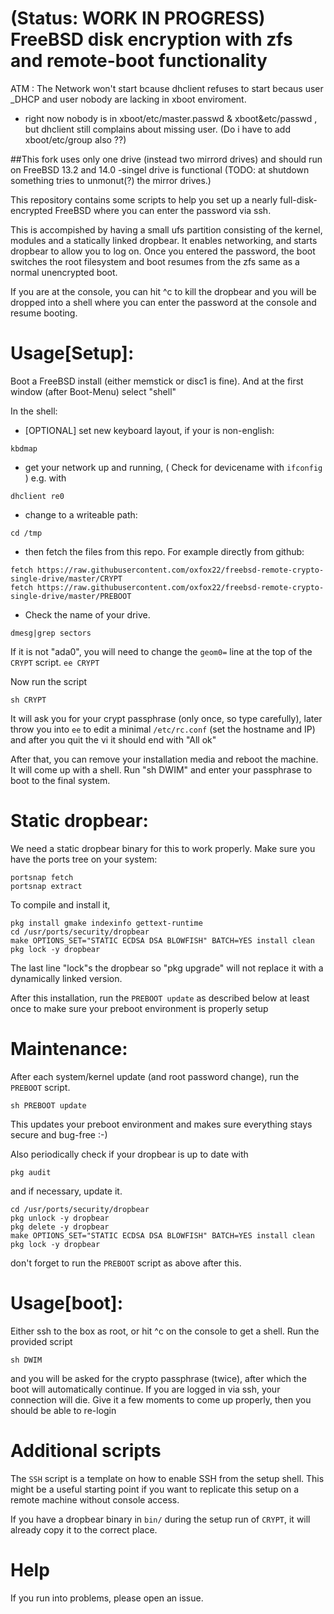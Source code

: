 # (Status: WORK IN PROGRESS) FreeBSD disk encryption with zfs and remote-boot functionality
ATM : The Network won't start bcause dhclient refuses to start becaus user _DHCP and user nobody are lacking in xboot enviroment.
- right now nobody is in xboot/etc/master.passwd & xboot&etc/passwd , but dhclient still complains about missing user.
  (Do i have to add xboot/etc/group also ??)


##This fork uses only one drive (instead two mirrord drives) and should run on FreeBSD 13.2 and 14.0
-singel drive is functional (TODO:  at shutdown something tries to unmonut(?) the mirror drives.)

This repository contains some scripts to help you set up a nearly full-disk-encrypted FreeBSD where you can enter the password via ssh.

This is accompished by having a small ufs partition consisting of the kernel, modules and a statically linked dropbear. It enables networking, and starts dropbear to allow you to log on. Once you entered the password, the boot switches the root filesystem and boot resumes from the zfs same as a normal unencrypted boot.

If you are at the console, you can hit ^c to kill the dropbear and you will be dropped into a shell where you can enter the password at the console and resume booting.



# Usage[Setup]:

Boot a FreeBSD install (either memstick or disc1 is fine). And at the first window (after Boot-Menu) select "shell"

In the shell:

* [OPTIONAL] set new keyboard layout, if your is non-english:

`kbdmap`


* get your network up and running, ( Check for devicename with `ifconfig` ) e.g. with

`dhclient re0`

* change to a writeable path:

`cd /tmp`

* then fetch the files from this repo. For example directly from github:

```
fetch https://raw.githubusercontent.com/oxfox22/freebsd-remote-crypto-single-drive/master/CRYPT
fetch https://raw.githubusercontent.com/oxfox22/freebsd-remote-crypto-single-drive/master/PREBOOT
```

* Check the name of your drive.
```
dmesg|grep sectors
```

If it is not "ada0", you will need to change the `geom0=` line at the top of the `CRYPT` script.
`ee CRYPT`

Now run the script

```
sh CRYPT
```

It will ask you for your crypt passphrase (only once, so type carefully), later throw you into `ee` to edit a minimal `/etc/rc.conf` (set the hostname and IP) and after you quit the vi it should end with "All ok"

After that, you can remove your installation media and reboot the machine. It will come up with a shell. Run "sh DWIM" and enter your passphrase to boot to the final system.

# Static dropbear:
We need a static dropbear binary for this to work properly.
Make sure you have the ports tree on your system:
```
portsnap fetch
portsnap extract
```
To compile and install it,
```
pkg install gmake indexinfo gettext-runtime
cd /usr/ports/security/dropbear
make OPTIONS_SET="STATIC ECDSA DSA BLOWFISH" BATCH=YES install clean
pkg lock -y dropbear
```

The last line "lock"s the dropbear so "pkg upgrade" will not replace it with a dynamically linked version.

After this installation, run the `PREBOOT update` as described below at least once to make sure your preboot environment is properly setup


# Maintenance:

After each system/kernel update (and root password change), run the `PREBOOT` script.

```
sh PREBOOT update
```
This updates your preboot environment and makes sure everything stays secure and bug-free :-)

Also periodically check if your dropbear is up to date with 
```
pkg audit
```

and if necessary, update it.

```
cd /usr/ports/security/dropbear
pkg unlock -y dropbear
pkg delete -y dropbear
make OPTIONS_SET="STATIC ECDSA DSA BLOWFISH" BATCH=YES install clean
pkg lock -y dropbear
```

don't forget to run the `PREBOOT` script as above after this.

# Usage[boot]:

Either ssh to the box as root, or hit ^c on the console to get a shell. Run the provided script

```
sh DWIM
```

and you will be asked for the crypto passphrase (twice), after which the boot will automatically continue. If you are logged in via ssh, your connection will die. Give it a few moments to come up properly, then you should be able to re-login

# Additional scripts

The `SSH` script is a template on how to enable SSH from the setup shell. This might be a useful starting point if you want to replicate this setup on a remote machine without console access.

If you have a dropbear binary in `bin/` during the setup run of `CRYPT`, it will already copy it to the correct place.

# Help

If you run into problems, please open an issue.
